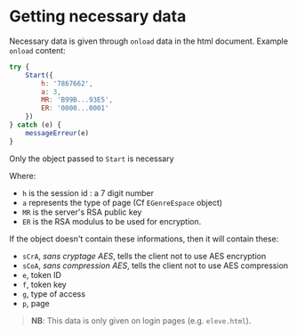 # Getting necessary data

Necessary data is given through `onload` data in the html document.
Example `onload` content: 
```javascript
try {
    Start({
        h: '7867662',
        a: 3,
        MR: 'B99B...93E5',
        ER: '0000...0001'
    })
} catch (e) {
    messageErreur(e)
}
```

Only the object passed to `Start` is necessary

Where:
- `h` is the session id : a 7 digit number
- `a` represents the type of page (Cf `EGenreEspace` object)
- `MR` is the server's RSA public key
- `ER` is the RSA modulus to be used for encryption.

If the object doesn't contain these informations,
then it will contain these:
- `sCrA`, *sans cryptage AES*, tells the client not to use AES encryption
- `sCoA`, *sans compression AES*, tells the client not to use AES compression
- `e`, token ID
- `f`, token key
- `g`, type of access
- `p`, page

> **NB**: This data is only given on login pages (e.g. `eleve.html`).


